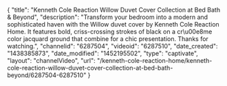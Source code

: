 {
    "title": "Kenneth Cole Reaction Willow Duvet Cover Collection at Bed Bath & Beyond",
    "description": "Transform your bedroom into a modern and sophisticated haven with the Willow duvet cover by Kenneth Cole Reaction Home. It features bold, criss-crossing strokes of black on a cr\u00e8me color jacquard ground that combine for a chic presentation. Thanks for watching.",
    "channelid": "6287504",
    "videoid": "6287510",
    "date_created": "1438385873",
    "date_modified": "1452195502",
    "type": "captivate",
    "layout": "channelVideo",
    "url": "\/kenneth-cole-reaction-home\/kenneth-cole-reaction-willow-duvet-cover-collection-at-bed-bath-beyond\/6287504-6287510"
}